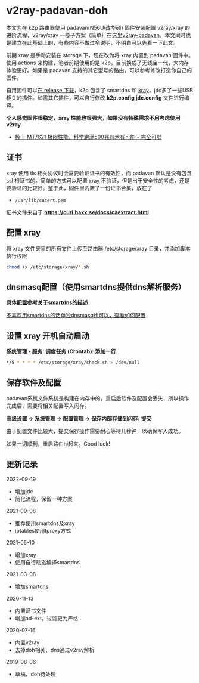 # v2ray-padavan-doh

本文为在 k2p 路由器使用 padavan(N56U/改华硕) 固件安装配置 v2ray/xray 的进阶流程，v2ray/xray 一揽子方案（简单）在这里[v2ray-padavan](https://github.com/felix-fly/v2ray-padavan)，本文同时也是建立在此基础上的，有些内容不做过多说明，不明白可以先看一下此文。

前期 xray 是手动安装在 storage 下，现在改为将 xray 内置到 padavan 固件中。使用 actions 来构建，笔者前期使用的是 k2p，目前换成了无线宝一代，大内存体验更好。如果是 padavan 支持的其它型号的路由，可以参考修改打造你自己的固件。

自用固件可以[在 release 下载](https://github.com/felix-fly/v2ray-padavan-doh/releases)，k2p 包含了 smartdns 和 [xray](https://github.com/felix-fly/xray-openwrt/releases)，jdc多了一些USB相关的插件。如需其它插件，可以自行修改 **k2p.config** **jdc.config** 文件进行编译。

**个人感觉固件很稳定，xray 性能也很强大，如果没有特殊需求不用考虑使用 v2ray**

* [榨干 MT7621 极限性能，科学跑满500兆有木有可能 - 完全可以](https://itcao.com/2021/08232231)

## 证书

xray 使用 tls 相关协议时会需要验证证书的有效性，而 padavan 默认是没有包含 ssl 根证书的。简单的方式可以配置 xray 不验证，但是出于安全性的考虑，还是要验证的比较好。鉴于此，固件里内置了一份证书合集，放在了

* ```/usr/lib/cacert.pem```

证书文件来自于 **https://curl.haxx.se/docs/caextract.html**

## 配置 xray

将 xray 文件夹里的所有文件上传至路由器 /etc/storage/xray 目录，并添加脚本执行权限

```bash
chmod +x /etc/storage/xray/*.sh
```

## dnsmasq配置（使用smartdns提供dns解析服务）

[**具体配置参考关于smartdns的描述**](./smartdns.md)

[不喜欢用smartdns的话单独dnsmasq也可以，查看如何配置](./dnsmasq.md)

## 设置 xray 开机自动启动

**系统管理 - 服务: 调度任务 (Crontab): 添加一行**

```bash
*/5 * * * * /etc/storage/xray/check.sh > /dev/null
```

## 保存软件及配置

padavan系统文件系统是构建在内存中的，重启后软件及配置会丢失，所以操作完成后，需要将相关配置写入闪存。

**高级设置 -> 系统管理 -> 配置管理 -> 保存内部存储到闪存: 提交**

由于配置文件比较大，提交保存操作需要耐心等待几秒钟，以确保写入成功。

如果一切顺利，重启路由hi起来。Good luck!

## 更新记录
2022-09-19
* 增加jdc
* 简化流程，保留一种方案

2021-09-08
* 推荐使用smartdns及xray
* iptables使用tproxy方式

2021-05-10
* 增加xray
* 使用自行动态编译smartdns

2021-03-08
* 增加smartdns

2020-11-13
* 内置证书文件
* 增加ad-ext，过滤更为严格

2020-07-16
* 内置v2ray
* 去掉doh相关，dns通过v2ray解析

2019-08-06
* 草稿，doh待处理
